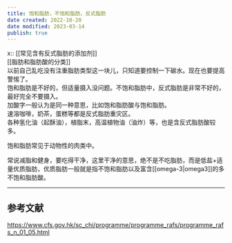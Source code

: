 ```yaml
---
title: 饱和脂肪，不饱和脂肪，反式脂肪
date created: 2022-10-20
date modified: 2023-03-14
publish: true
---
```


x:: [[常见含有反式脂肪的添加剂]]  
[[脂肪和脂肪酸的分类]]  
以前自己乱吃没有注重脂肪类型这一块儿，只知道要控制一下碳水。现在也要提高警惕了。  
饱和脂肪是不好的，但适量摄入没问题。不饱和脂肪中，反式脂肪是非常不好的，最好完全不要摄入。  
加酸字一般认为是同一种意思，比如饱和脂肪酸与饱和脂肪。  
速溶咖啡，奶茶，蛋糕等都是反式脂肪重灾区。  
各种氢化油（起酥油），植脂末，高温植物油（油炸）等，也是含反式脂肪酸较多。

饱和脂肪常见于动物性的肉类中。

常说减脂和健身，要吃得干净，这里干净的意思，绝不是不吃脂肪，而是低盐+适量优质脂肪，优质脂肪一般就是指不饱和脂肪以及富含[[omega-3|omega3]]的多不饱和脂肪酸。

---

## 参考文献

https://www.cfs.gov.hk/sc_chi/programme/programme_rafs/programme_rafs_n_01_05.html